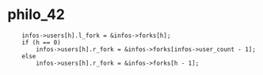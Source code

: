 # philo_42

		infos->users[h].l_fork = &infos->forks[h];
		if (h == 0)
			infos->users[h].r_fork = &infos->forks[infos->user_count - 1];
		else
			infos->users[h].r_fork = &infos->forks[h - 1];
